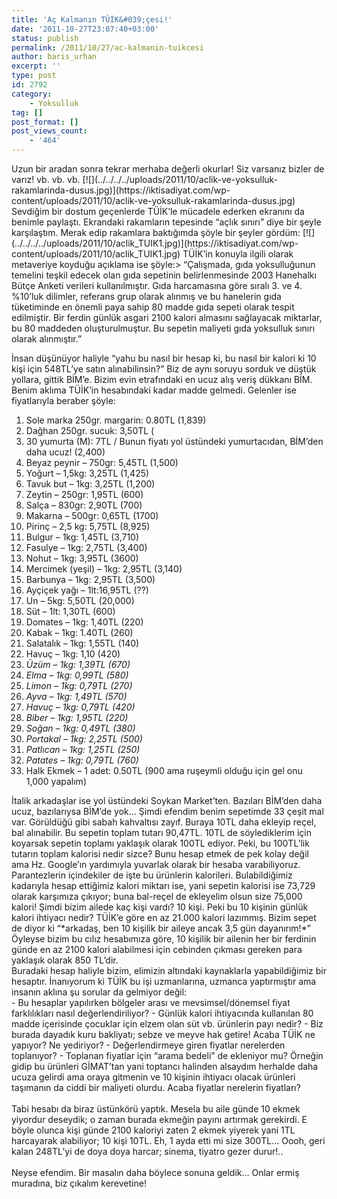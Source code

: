 ```yaml
---
title: 'Aç Kalmanın TÜİK&#039;çesi!'
date: '2011-10-27T23:07:40+03:00'
status: publish
permalink: /2011/10/27/ac-kalmanin-tuikcesi
author: baris_urhan
excerpt: ''
type: post
id: 2792
category:
    - Yoksulluk
tag: []
post_format: []
post_views_count:
    - '464'
---
```

<div>Uzun bir aradan sonra tekrar merhaba değerli okurlar! Siz varsanız bizler de varız! vb. vb. vb.  
[![](../../../../uploads/2011/10/aclik-ve-yoksulluk-rakamlarinda-dusus.jpg)](https://iktisadiyat.com/wp-content/uploads/2011/10/aclik-ve-yoksulluk-rakamlarinda-dusus.jpg)  
Sevdiğim bir dostum geçenlerde TÜİK’le mücadele ederken ekranını da benimle paylaştı. Ekrandaki rakamların tepesinde “açlık sınırı” diye bir şeyle karşılaştım. Merak edip rakamlara baktığımda şöyle bir şeyler gördüm:  
[![](../../../../uploads/2011/10/aclik_TUIK1.jpg)](https://iktisadiyat.com/wp-content/uploads/2011/10/aclik_TUIK1.jpg)  
TÜİK’in konuyla ilgili olarak metaveriye koyduğu açıklama ise şöyle:> “Çalışmada, gıda yoksulluğunun temelini teşkil edecek olan gıda sepetinin belirlenmesinde 2003 Hanehalkı Bütçe Anketi verileri kullanılmıştır. Gıda harcamasına göre sıralı 3. ve 4. %10’luk dilimler, referans grup olarak alınmış ve bu hanelerin gıda tüketiminde en önemli paya sahip 80 madde gıda sepeti olarak tespit edilmiştir. Bir ferdin günlük asgari 2100 kalori almasını sağlayacak miktarlar, bu 80 maddeden oluşturulmuştur. Bu sepetin maliyeti gıda yoksulluk sınırı olarak alınmıştır.”

İnsan düşünüyor haliyle “yahu bu nasıl bir hesap ki, bu nasıl bir kalori ki 10 kişi için 548TL’ye satın alınabilinsin?” Biz de aynı soruyu sorduk ve düştük yollara, gittik BİM’e. Bizim evin etrafındaki en ucuz alış veriş dükkanı BİM. Benim aklıma TÜİK’in hesabındaki kadar madde gelmedi. Gelenler ise fiyatlarıyla beraber şöyle:

1. Sole marka 250gr. margarin: 0.80TL (1,839)
2. Dağhan 250gr. sucuk: 3,50TL (
3. 30 yumurta (M): 7TL / Bunun fiyatı yol üstündeki yumurtacıdan, BİM’den daha ucuz! (2,400)
4. Beyaz peynir – 750gr: 5,45TL (1,500)
5. Yoğurt – 1,5kg: 3,25TL (1,425)
6. Tavuk but – 1kg: 3,25TL (1,200)
7. Zeytin – 250gr: 1,95TL (600)
8. Salça – 830gr: 2,90TL (700)
9. Makarna – 500gr: 0,65TL (1700)
10. Pirinç – 2,5 kg: 5,75TL (8,925)
11. Bulgur – 1kg: 1,45TL (3,710)
12. Fasulye – 1kg: 2,75TL (3,400)
13. Nohut – 1kg: 3,95TL (3600)
14. Mercimek (yeşil) – 1kg: 2,95TL (3,140)
15. Barbunya – 1kg: 2,95TL (3,500)
16. Ayçiçek yağı – 1lt:16,95TL (??)
17. Un – 5kg: 5,50TL (20,000)
18. Süt – 1lt: 1,30TL (600)
19. Domates – 1kg: 1,40TL (220)
20. Kabak – 1kg: 1.40TL (260)
21. Salatalık – 1kg: 1,55TL (140)
22. Havuç – 1kg: 1,10 (420)
23. *Üzüm – 1kg: 1,39TL (670)*
24. *Elma – 1kg: 0,99TL (580)*
25. *Limon – 1kg: 0,79TL (270)*
26. *Ayva – 1kg: 1,49TL (570)*
27. *Havuç – 1kg: 0,79TL (420)*
28. *Biber – 1kg: 1,95TL (220)*
29. *Soğan – 1kg: 0,49TL (380)*
30. *Portakal – 1kg: 2,25TL (500)*
31. *Patlıcan – 1kg: 1,25TL (250)*
32. *Patates – 1kg: 0,79TL (760)*
33. Halk Ekmek – 1 adet: 0.50TL (900 ama ruşeymli olduğu için gel onu 1,000 yapalım)

<div>İtalik arkadaşlar ise yol üstündeki Soykan Market’ten. Bazıları BİM’den daha ucuz, bazılarıysa BİM’de yok… Şimdi efendim benim sepetimde 33 çeşit mal var. Görüldüğü gibi sabah kahvaltısı zayıf. Buraya 10TL daha ekleyip reçel, bal alınabilir. Bu sepetin toplam tutarı 90,47TL. 10TL de söylediklerim için koyarsak sepetin toplamı yaklaşık olarak 100TL ediyor. Peki, bu 100TL’lik tutarın toplam kalorisi nedir sizce? Bunu hesap etmek de pek kolay değil ama Hz. Google’ın yardımıyla yuvarlak olarak bir hesaba varabiliyoruz. Parantezlerin içindekiler de işte bu ürünlerin kalorileri. Bulabildiğimiz kadarıyla hesap ettiğimiz kalori miktarı ise, yani sepetin kalorisi ise 73,729 olarak karşımıza çıkıyor; buna bal-reçel de ekleyelim olsun size 75,000 kalori! Şimdi bizim ailede kaç kişi vardı? 10 kişi. Peki bu 10 kişinin günlük kalori ihtiyacı nedir? TÜİK’e göre en az 21.000 kalori lazımmış. Bizim sepet de diyor ki “*arkadaş, ben 10 kişilik bir aileye ancak 3,5 gün dayanırım!*” Öyleyse bizim bu cılız hesabımıza göre, 10 kişilik bir ailenin her bir ferdinin günde en az 2100 kalori alabilmesi için cebinden çıkması gereken para yaklaşık olarak 850 TL’dir.</div><div>Buradaki hesap haliyle bizim, elimizin altındaki kaynaklarla yapabildiğimiz bir hesaptır. İnanıyorum ki TÜİK bu işi uzmanlarına, uzmanca yaptırmıştır ama insanın aklına şu sorular da gelmiyor değil:</div><div>- Bu hesaplar yapılırken bölgeler arası ve mevsimsel/dönemsel fiyat farklılıkları nasıl değerlendiriliyor?
- Günlük kalori ihtiyacında kullanılan 80 madde içerisinde çocuklar için elzem olan süt vb. ürünlerin payı nedir?
- Biz burada dayadık kuru bakliyatı; sebze ve meyve hak getire! Acaba TÜİK ne yapıyor? Ne yediriyor?
- Değerlendirmeye giren fiyatlar nerelerden toplanıyor?
- Toplanan fiyatlar için “arama bedeli” de ekleniyor mu? Örneğin gidip bu ürünleri GİMAT’tan yani toptancı halinden alsaydım herhalde daha ucuza gelirdi ama oraya gitmenin ve 10 kişinin ihtiyacı olacak ürünleri taşımanın da ciddi bir maliyeti olurdu. Acaba fiyatlar nerelerin fiyatları?

</div><div><div><span style="color: #ffffff">.</span></div><div>Tabi hesabı da biraz üstünkörü yaptık. Mesela bu aile günde 10 ekmek yiyordur deseydik; o zaman burada ekmeğin payını artırmak gerekirdi. E böyle olunca kişi günde 2100 kaloriyi zaten 2 ekmek yiyerek yani 1TL harcayarak alabiliyor; 10 kişi 10TL. Eh, 1 ayda etti mi size 300TL… Oooh, geri kalan 248TL’yi de doya doya harcar; sinema, tiyatro gezer durur!..</div><div><span style="color: #ffffff">.</span></div><div>Neyse efendim. Bir masalın daha böylece sonuna geldik… Onlar ermiş muradına, biz çıkalım kerevetine!</div></div></div>